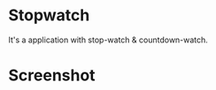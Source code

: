 Stopwatch
=================

It's a application with stop-watch & countdown-watch.

Screenshot
==========

